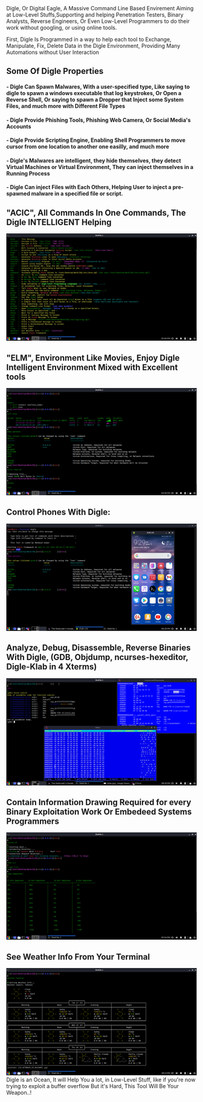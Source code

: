 <span src=media/sct/Digle2.png>
Digle, Or Digital Eagle, A Massive Command Line Based Envirement Aiming at Low-Level Stuffs,Supporting and helping Penetration Testers, Binary Analysts, Reverse Engineers, Or Even Low-Level Programmers to do their work without googling, or using online tools.

First, Digle Is Programmed in a way to help each tool to Exchange, Manipulate, Fix, Delete Data in the Digle Environment, Providing Many Automations without User Interaction

<h2>Some Of Digle Properties</h2>
<h4>- Digle Can Spawn Malwares, With a user-specified type, Like saying to digle to spawn a windows executable that log keystrokes, Or Open a Reverse Shell, Or saying to spawn a Dropper that Inject some System Files, and much more with Different File Types</h4>

<h4>- Digle Provide Phishing Tools, Phishing Web Camera, Or Social Media's Accounts</h4>
<h4>- Digle Provide Scripting Engine, Enabling Shell Programmers to move cursor from one location to another one easilly, and much more </h4>
<h4>- Digle's Malwares are intelligent, they hide themselves, they detect Virtual Machines or Virtual Environment, They can inject themselves in a Running Process</h4>
<h4>- Digle Can inject Files with Each Others, Helping User to inject a pre-spawned malware in a specified file or script.</h4>
<h2> "ACIC", All Commands In One Commands, The Digle INTELLIGENT Helping </h2>
<img src=media/sct/5.png>
<h2> "ELM", Environment Like Movies, Enjoy Digle Intelligent Environment Mixed with Excellent tools</h2>
<img src=media/sct/3.png>
<h2> Control Phones With Digle: </h2>

<img src=media/sct/1.png>

<h2> Analyze, Debug, Disassemble, Reverse Binaries With Digle, (GDB, Objdump, ncurses-hexeditor, Digle-Klab in 4 Xterms)</h2>
<img src=media/sct/2.png>
<h2>Contain Information Drawing Required for every Binary Exploitation Work Or Embedeed Systems Programmers</h2> 
<img src=media/sct/6.png>
<h2>See Weather Info From Your Terminal</h2>
<img src=media/sct/7.png>
Digle is an Ocean, It will Help You a lot, in Low-Level Stuff, like if you're now trying to exploit a buffer overflow But it's Hard, This Tool Will Be Your Weapon..!
